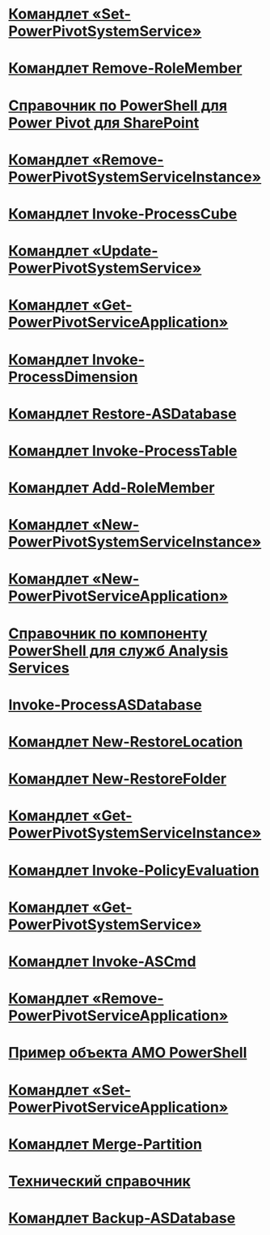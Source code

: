 # [Командлет «Set-PowerPivotSystemService»](set-powerpivotsystemservice-cmdlet.md)
# [Командлет Remove-RoleMember](remove-rolemember-cmdlet.md)
# [Справочник по PowerShell для Power Pivot для SharePoint](powershell-reference-for-power-pivot-for-sharepoint.md)
# [Командлет «Remove-PowerPivotSystemServiceInstance»](remove-powerpivotsystemserviceinstance-cmdlet.md)
# [Командлет Invoke-ProcessCube](invoke-processcube-cmdlet.md)
# [Командлет «Update-PowerPivotSystemService»](update-powerpivotsystemservice-cmdlet.md)
# [Командлет «Get-PowerPivotServiceApplication»](get-powerpivotserviceapplication-cmdlet.md)
# [Командлет Invoke-ProcessDimension](invoke-processdimension-cmdlet.md)
# [Командлет Restore-ASDatabase](restore-asdatabase-cmdlet.md)
# [Командлет Invoke-ProcessTable](invoke-processtable-cmdlet.md)
# [Командлет Add-RoleMember](add-rolemember-cmdlet.md)
# [Командлет «New-PowerPivotSystemServiceInstance»](new-powerpivotsystemserviceinstance-cmdlet.md)
# [Командлет «New-PowerPivotServiceApplication»](new-powerpivotserviceapplication-cmdlet.md)
# [Справочник по компоненту PowerShell для служб Analysis Services](analysis-services-powershell-reference.md)
# [Invoke-ProcessASDatabase](invoke-processasdatabase.md)
# [Командлет New-RestoreLocation](new-restorelocation-cmdlet.md)
# [Командлет New-RestoreFolder](new-restorefolder-cmdlet.md)
# [Командлет «Get-PowerPivotSystemServiceInstance»](get-powerpivotsystemserviceinstance-cmdlet.md)
# [Командлет Invoke-PolicyEvaluation](invoke-processpartition-cmdlet.md)
# [Командлет «Get-PowerPivotSystemService»](get-powerpivotsystemservice-cmdlet.md)
# [Командлет Invoke-ASCmd](invoke-ascmd-cmdlet.md)
# [Командлет «Remove-PowerPivotServiceApplication»](remove-powerpivotserviceapplication-cmdlet.md)
# [Пример объекта AMO PowerShell](amo-powershell-example.md)
# [Командлет «Set-PowerPivotServiceApplication»](set-powerpivotserviceapplication-cmdlet.md)
# [Командлет Merge-Partition](merge-partition-cmdlet.md)
# [Технический справочник](technical-reference-ssas.md)
# [Командлет Backup-ASDatabase](backup-asdatabase-cmdlet.md)
